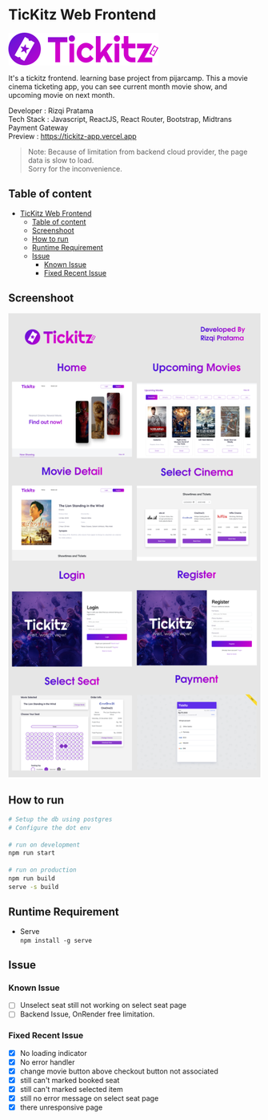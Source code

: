 # TicKitz Web Frontend

![logo](docs/tickitz.png)

It's a tickitz frontend. learning base project from pijarcamp. This a movie cinema ticketing app, you can see current month movie show, and upcoming movie on next month.  

Developer : Rizqi Pratama  
Tech Stack : Javascript, ReactJS, React Router, Bootstrap, Midtrans Payment Gateway  
Preview : <https://tickitz-app.vercel.app>

> Note: Because of limitation from backend cloud provider, the page data is slow to load.  
> Sorry for the inconvenience.

## Table of content

- [TicKitz Web Frontend](#tickitz-web-frontend)
	- [Table of content](#table-of-content)
	- [Screenshoot](#screenshoot)
	- [How to run](#how-to-run)
	- [Runtime Requirement](#runtime-requirement)
	- [Issue](#issue)
		- [Known Issue](#known-issue)
		- [Fixed Recent Issue](#fixed-recent-issue)

## Screenshoot

![overview](./docs/overview.png)

## How to run

```bash
# Setup the db using postgres
# Configure the dot env

# run on development
npm run start

# run on production
npm run build
serve -s build

```

## Runtime Requirement

- Serve  
``npm install -g serve``

## Issue

### Known Issue

- [ ] Unselect seat still not working on select seat page
- [ ] Backend Issue, OnRender free limitation.

### Fixed Recent Issue

- [x] No loading indicator
- [x] No error handler
- [x] change movie button above checkout button not associated
- [x] still can't marked booked seat
- [x] still can't marked selected item
- [x] still no error message on select seat page
- [x] there unresponsive page
